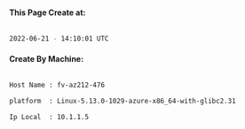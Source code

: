 
   
#### This Page Create at:

```bash

2022-06-21 - 14:10:01 UTC

```

#### Create By Machine:

```bash

Host Name : fv-az212-476

platform  : Linux-5.13.0-1029-azure-x86_64-with-glibc2.31

Ip Local  : 10.1.1.5

```


